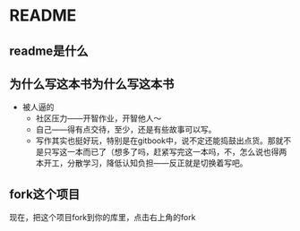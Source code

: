 # README

## readme是什么
## 为什么写这本书为什么写这本书 
- 被人逼的
    + 社区压力——开智作业，开智他人～
    + 自己——得有点交待，至少，还是有些故事可以写。
    + 写作其实也挺好玩，特别是在gitbook中，说不定还能捣鼓出点货。那就不是只写这一本而已了（想多了吗，赶紧写完这一本吗，不，怎么说也得两本开工，分散学习，降低认知负担——反正就是切换着写吧。
    


## fork这个项目

现在，把这个项目fork到你的库里，点击右上角的fork
